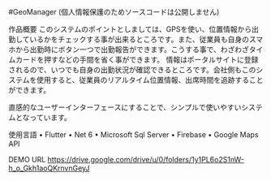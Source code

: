 #GeoManager (個人情報保護のためソースコードは公開しません)

作品概要
このシステムのポイントとしましては、GPSを使い、位置情報から出勤しているかをチェックする事が出来るところです。また、従業員も自身のスマホから出勤時にボタン一つで出勤報告ができます。こうする事で、わざわざタイムカードを押すなどの手間を省く事ができます。 情報はポータルサイトに登録されるので、いつでも自身の出勤状況が確認できるところです。会社側もこのシステムを使用すると、従業員のリアルタイム位置情報、出席時間を追跡することができます。　

直感的なユーザーインターフェースにすることで、シンプルで使いやすいシステムとなっています。

使用言語 • Flutter • Net 6 • Microsoft Sql Server • Firebase • Google Maps API

DEMO URL
https://drive.google.com/drive/u/0/folders/1y1PL6o2S1nW-h_o_Gkh1aoQKrnvnGeyJ
